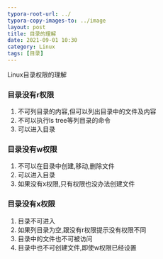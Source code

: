 ```yaml
---
typora-root-url: ../
typora-copy-images-to: ../image
layout: post
title: 目录的理解
date: 2021-09-01 10:30
category: Linux
tags: [目录]
---
```


Linux目录权限的理解

### 目录没有r权限

1. 不可列目录的内容,但可以列出目录中的文件及内容
2. 不可以执行ls tree等列目录的命令
3. 可以进入目录 

### 目录没有w权限

1. 不可以在目录中创建,移动,删除文件
2. 可以进入目录
3. 如果没有x权限,只有权限也没办法创建文件

### 目录没有x权限

1. 目录不可进入
2. 如果列目录为空,跟没有r权限提示没有权限不同
3. 目录中的文件也不可被访问
4. 目录中也不可创建文件,即使w权限已经设置

